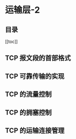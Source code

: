 # 运输层-2

## 目录

[[toc]]


## TCP 报文段的首部格式

## TCP 可靠传输的实现

## TCP 的流量控制

## TCP 的拥塞控制

## TCP 的运输连接管理